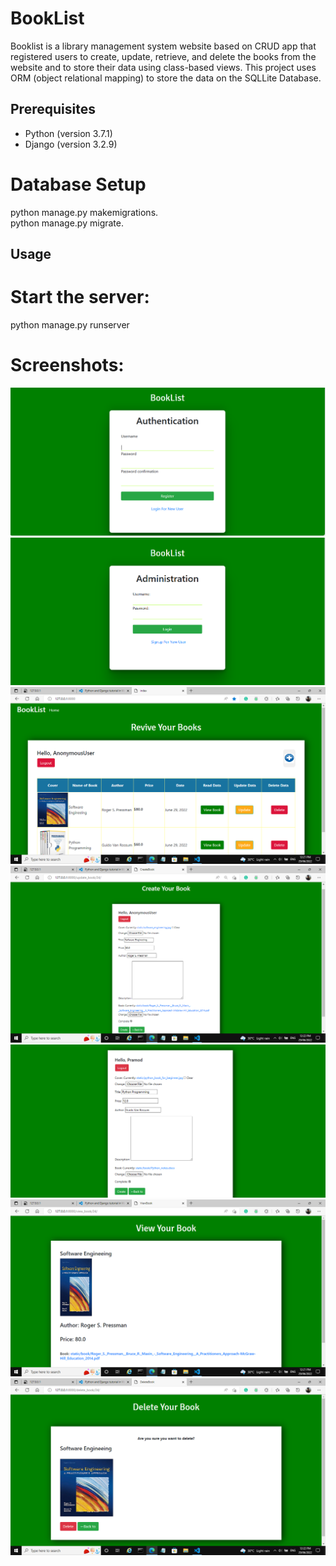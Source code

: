 # BookList
Booklist is a library management system website based on CRUD app that registered users to create, update, retrieve, and delete the books from the website and to store their data using class-based views. This project uses ORM (object relational mapping) to store the data on the SQLLite Database. 

## Prerequisites
   * Python (version 3.7.1)
   * Django (version 3.2.9)
   
# Database Setup
python manage.py makemigrations.
<br>
python manage.py migrate.

## Usage
# Start the server:
python manage.py runserver

# Screenshots:
![Registration Page](Registration.png )
<br>
![Login Page](Login.png)
<br>
![Home Page](Home.png)
<br>
![Create Page](Create.png)
<br>
![Update Page](Update.png)
<br>
![Retrieve Page](Retrieve.png)
<br>
![Delete Page](Delete.png)
